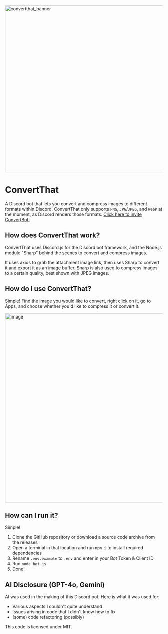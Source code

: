 <img width="1920" height="534" alt="convertthat_banner" src="https://github.com/user-attachments/assets/13256506-24ea-4b1e-8021-98342c143108" />

# ConvertThat
A Discord bot that lets you convert and compress images to different formats within Discord.
ConvertThat only supports `PNG`, `JPG`/`JPEG`, and `WebP` at the moment, as Discord renders those formats.
[Click here to invite ConvertBot!](https://discord.com/oauth2/authorize?client_id=1390994775859265598&permissions=2048&integration_type=0&scope=bot)

## How does ConvertThat work?
ConvertThat uses Discord.js for the Discord bot framework, and the Node.js module "Sharp" behind the scenes to convert and compress images.

It uses axios to grab the attachment image link, then uses Sharp to convert it and export it as an image buffer. Sharp is also used to compress images to a certain quality, best shown with JPEG images.

## How do I use ConvertThat?
Simple! Find the image you would like to convert, right click on it, go to Apps, and choose whether you'd like to compress it or convert it.

<img width="814" height="604" alt="image" src="https://github.com/user-attachments/assets/6deda9ae-d0ed-4a8b-bf8e-d2e8f284a72f" />


## How can I run it?
Simple!
1. Clone the GitHub repository or download a source code archive from the releases
2. Open a terminal in that location and run `npm i` to install required dependencies
3. Rename `.env.example` to `.env` and enter in your Bot Token & Client ID
4. Run `node bot.js`.
5. Done!

## AI Disclosure (GPT-4o, Gemini)
AI was used in the making of this Discord bot. Here is what it was used for:
- Various aspects I couldn't quite understand
- Issues arising in code that I didn't know how to fix
- (some) code refactoring (possibly)

This code is licensed under MIT.
